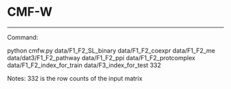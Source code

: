 # CMF-W
--------------------------------

Command:

python cmfw.py data/F1_F2_SL_binary data/F1_F2_coexpr data/F1_F2_me data/dat3/F1_F2_pathway data/F1_F2_ppi data/F1_F2_protcomplex data/F1_F2_index_for_train data/F3_index_for_test 332 

Notes: 332 is the row counts of the input matrix


